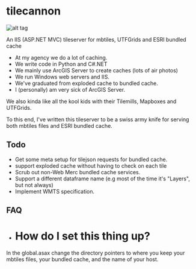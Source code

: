 tilecannon
==========

![alt tag](http://www.guerrillagis.net/tilecannon.png)

An IIS (ASP.NET MVC) tileserver for mbtiles, UTFGrids and ESRI bundled cache

* At my agency we do a lot of caching.
* We write code in Python and C#.NET
* We mainly use ArcGIS Server to create caches (lots of air photos)
* We run Windows web servers and IIS.
* We've graduated from exploded cache to bundled cache.
* I (personally) am very sick of ArcGIS Server.

We also kinda like all the kool kids with their Tilemills, Mapboxes and UTFGrids.

To this end, I've written this tileserver to be a swiss army knife for serving both
 mbtiles files and ESRI bundled cache.

Todo
----
* Get some meta setup for tilejson requests for bundled cache.
* support exploded cache without having to check on each tile
* Scrub out non-Web Merc bundled cache services.
* Support a different dataframe name (e.g most of the time it's "Layers", but not always)
* Implement WMTS specification.

FAQ
---

* # How do I set this thing up?

In the global.asax change the directory pointers to where you keep your mbtiles files, your bundled cache, and the name of your host.
